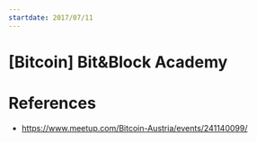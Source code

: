 ```yaml
---
startdate: 2017/07/11
---
```

# [Bitcoin] Bit&Block Academy

# References
* https://www.meetup.com/Bitcoin-Austria/events/241140099/
